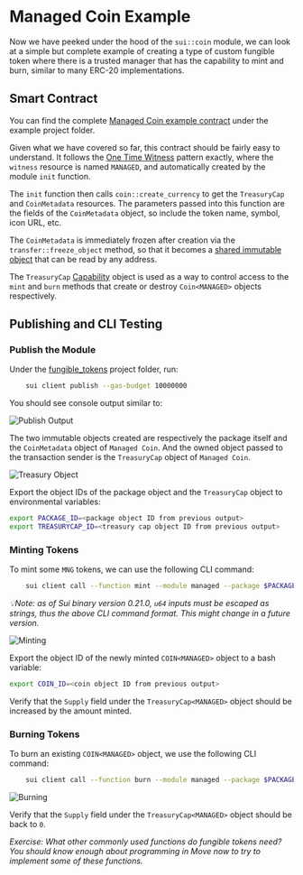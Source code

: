 # Managed Coin Example

Now we have peeked under the hood of the `sui::coin` module, we can look at a simple but complete example of creating a type of custom fungible token where there is a trusted manager that has the capability to mint and burn, similar to many ERC-20 implementations. 

## Smart Contract

You can find the complete [Managed Coin example contract](../example_projects/fungible_tokens/sources/managed.move) under the example project folder.

Given what we have covered so far, this contract should be fairly easy to understand. It follows the [One Time Witness](./3_witness_design_pattern.md#one-time-witness) pattern exactly, where the `witness` resource is named `MANAGED`, and automatically created by the module `init` function. 

The `init` function then calls `coin::create_currency` to get the `TreasuryCap` and `CoinMetadata` resources. The parameters passed into this function are the fields of the `CoinMetadata` object, so include the token name, symbol, icon URL, etc. 

The `CoinMetadata` is immediately frozen after creation via the `transfer::freeze_object` method, so that it becomes a [shared immutable object](../../unit-two/lessons/2_ownership.md#shared-immutable-objects) that can be read by any address. 

The `TreasuryCap` [Capability](../../unit-two/lessons/6_capability_design_pattern.md) object is used as a way to control access to the `mint` and `burn` methods that create or destroy `Coin<MANAGED>` objects respectively. 

## Publishing and CLI Testing

### Publish the Module

Under the [fungible_tokens](../example_projects/fungible_tokens/) project folder, run:

```bash
    sui client publish --gas-budget 10000000
```

You should see console output similar to:

![Publish Output](../images/publish.png)

The two immutable objects created are respectively the package itself and the `CoinMetadata` object of `Managed Coin`. And the owned object passed to the transaction sender is the `TreasuryCap` object of `Managed Coin`. 

![Treasury Object](../images/treasury.png)

Export the object IDs of the package object and the `TreasuryCap` object to environmental variables:

```bash
export PACKAGE_ID=<package object ID from previous output>
export TREASURYCAP_ID=<treasury cap object ID from previous output>
```

### Minting Tokens

To mint some `MNG` tokens, we can use the following CLI command:

```bash
    sui client call --function mint --module managed --package $PACKAGE_ID --args $TREASURYCAP_ID \"<amount to mint>\" <recipient address> --gas-budget 10000000
```

*💡Note: as of Sui binary version 0.21.0, `u64` inputs must be escaped as strings, thus the above CLI command format. This might change in a future version.*

![Minting](../images/minting.png)

Export the object ID of the newly minted `COIN<MANAGED>` object to a bash variable:

```bash
export COIN_ID=<coin object ID from previous output>
```

Verify that the `Supply` field under the `TreasuryCap<MANAGED>` object should be increased by the amount minted. 

### Burning Tokens

To burn an existing `COIN<MANAGED>` object, we use the following CLI command:

```bash
    sui client call --function burn --module managed --package $PACKAGE_ID --args $TREASURYCAP_ID $COIN_ID --gas-budget 10000000
```

![Burning](../images/burning.png)

Verify that the `Supply` field under the `TreasuryCap<MANAGED>` object should be back to `0`. 

*Exercise: What other commonly used functions do fungible tokens need? You should know enough about programming in Move now to try to implement some of these functions.*